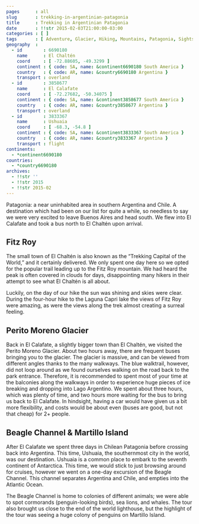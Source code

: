 ```yaml
---
pages      : all
slug       : trekking-in-argentinian-patagonia
title      : Trekking in Argentinian Patagonia
date       : !!str 2015-02-03T21:00:00-03:00
categories : [ ]
tags       : [ Adventure, Glacier, Hiking, Mountains, Patagonia, Sightseeing, Trekking ]
geography  :
  - id        : 6690180
    name      : El Chaltén
    coord     : [ -72.88605, -49.3299 ]
    continent : { code: SA, name: &continent6690180 South America }
    country   : { code: AR, name: &country6690180 Argentina }
    transport : overland
  - id        : 3858677
    name      : El Calafate
    coord     : [ -72.27682, -50.34075 ]
    continent : { code: SA, name: &continent3858677 South America }
    country   : { code: AR, name: &country3858677 Argentina }
    transport : overland
  - id        : 3833367
    name      : Ushuaia
    coord     : [ -68.3, -54.8 ]
    continent : { code: SA, name: &continent3833367 South America }
    country   : { code: AR, name: &country3833367 Argentina }
    transport : flight
continents:
  - *continent6690180
countries:
  - *country6690180
archives:
  - !!str ''
  - !!str 2015
  - !!str 2015-02
---
```


Patagonia: a near uninhabited area in southern Argentina and Chile. A destination which had been on our list for quite a while, so needless to say we were very excited to leave Buenos Aires and head south. We flew into El Calafate and took a bus north to El Chaltén upon arrival.

## Fitz Roy
The small town of El Chaltén is also known as the “Trekking Capital of the World,” and it certainly delivered. We only spent one day here so we opted for the popular trail leading up to the Fitz Roy mountain. We had heard the peak is often covered in clouds for days, disappointing many hikers in their attempt to see what El Chaltén is all about.

Luckily, on the day of our hike the sun was shining and skies were clear. During the four-hour hike to the Laguna Capri lake the views of Fitz Roy were amazing, as were the views along the trek almost creating a surreal feeling.

## Perito Moreno Glacier
Back in El Calafate, a slightly bigger town than El Chaltén, we visited the Perito Moreno Glacier. About two hours away, there are frequent buses bringing you to the glacier. The glacier is massive, and can be viewed from different angles thanks to the many walkways. The blue walktrail, however, did not loop around as we found ourselves walking on the road back to the park entrance. Therefore, it is recommended to spent most of your time at the balconies along the walkways in order to experience huge pieces of ice breaking and dropping into Lago Argentino. We spent about three hours, which was plenty of time, and two hours more waiting for the bus to bring us back to El Calafate. In hindsight, having a car would have given us a bit more flexibility, and costs would be about even (buses are good, but not that cheap) for 2+ people.

## Beagle Channel & Martillo Island
After El Calafate we spent three days in Chilean Patagonia before crossing back into Argentina. This time, Ushuaia, the southernmost city in the world, was our destination. Ushuaia is a common place to embark to the seventh continent of Antarctica. This time, we would stick to just browsing around for cruises, however we went on a one-day excursion of the Beagle Channel. This channel separates Argentina and Chile, and empties into the Atlantic Ocean.

The Beagle Channel is home to colonies of different animals; we were able to spot cormorands (penguin-looking birds), sea lions, and whales. The tour also brought us close to the end of the world lighthouse, but the highlight of the tour was seeing a huge colony of penguins on Martillo Island.
